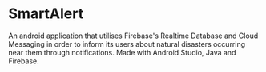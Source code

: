 # SmartAlert
 An android application that utilises Firebase's Realtime Database and Cloud Messaging in order to inform its users about natural disasters occurring near them through notifications. Made with Android Studio, Java and Firebase.
